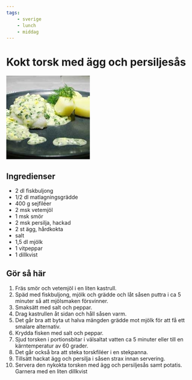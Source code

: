 ```yaml
---
tags:
    - sverige
    - lunch
    - middag
---
```

# Kokt torsk med ägg och persiljesås

![image](/img/fisk/kokt-torsk-med-ägg-och-persiljesås.jpg)

## Ingredienser

- 2 dl fiskbuljong
- 1/2 dl matlagningsgrädde
- 400 g sejfiléer
- 2 msk vetemjöl
- 1 msk smör
- 2 msk persilja, hackad
- 2 st ägg, hårdkokta
- salt
- 1,5 dl mjölk
- 1 vitpeppar
- 1 dillkvist

## Gör så här

1. Fräs smör och vetemjöl i en liten kastrull.
2. Späd med fiskbuljong, mjölk och grädde och låt såsen puttra i ca 5 minuter så att mjölsmaken försvinner.
3. Smaksätt med salt och peppar.
4. Drag kastrullen åt sidan och håll såsen varm.
5. Det går bra att byta ut halva mängden grädde mot mjölk för att få ett smalare alternativ.
6. Krydda fisken med salt och peppar.
7. Sjud torsken i portionsbitar i välsaltat vatten ca 5 minuter eller till en kärntemperatur av 60 grader.
8. Det går också bra att steka torskfiléer i en stekpanna.
9. Tillsätt hackat ägg och persilja i såsen strax innan servering.
10. Servera den nykokta torsken med ägg och persiljesås samt potatis. Garnera med en liten dillkvist
